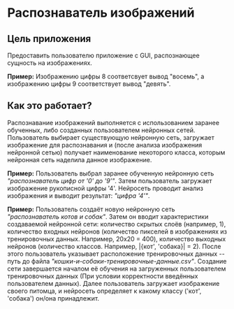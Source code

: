 # Распознаватель изображений

## Цель приложения
Предоставить пользователю приложение с GUI, распознающее сущность на изображениях.

**Пример:** Изображению цифры 8 соответсвует вывод "восемь", а изображению цифры 9 соответствует вывод "девять".

## Как это работает?
Распознавание изображений выполняется с использованием заранее обученных, либо созданных пользователем нейронных сетей.
Пользователь выбирает существующую нейронную сеть, загружает изображение для распознавания и (после анализа изображения нейронной сетью) получает наименование некоторого класса, которым нейронная сеть наделила данное изображение.

**Пример:** Пользователь выбрал заранее обученную нейронную сеть *"распознаватель цифр от '0' до '9'"*.
Затем пользователь загружает изображение рукописной цифры '4'. Нейросеть проводит анализ изображения и выводит результат: *"цифра '4'"*.

**Пример:** Пользователь создаёт новую нейронную сеть *"распознаватель котов и собак"*.
Затем он вводит характеристики создаваемой нейронной сети: количество скрытых слоёв (например, 1), количество входных нейронов (количество пикселей в изображениях из тренировочных данных. Например, 20x20 = 400), количество выходных нейронов (количество классов. Например, |{кот', 'собака}| = 2).
После этого пользователь указывает расположение тренировочных данных -- путь до файла *"кошки-и-собаки-тренировочные-данные.csv"*.
Создание сети завершается началом её обучения на загруженных пользователем тренировочных данных (При условии корректности введённых пользователем данных).
Далее пользователь загружает изображение своего питомца, и нейросеть определяет к какому классу ('кот', 'собака') он/она принадлежит.
